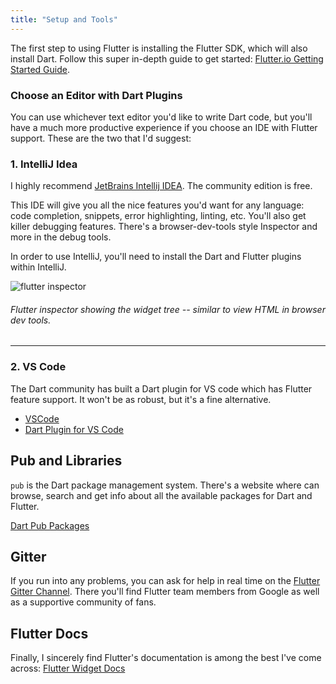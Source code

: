 ```yaml
---
title: "Setup and Tools"
---
```


The first step to using Flutter is installing the Flutter SDK, which will also install Dart.
Follow this super in-depth guide to get started:
[Flutter.io Getting Started Guide](https://flutter.io).

### Choose an Editor with Dart Plugins

You can use whichever text editor you'd like to write Dart code, but you'll have a much more productive experience if you choose an IDE with Flutter support. These are the two that I'd suggest:

### 1. IntelliJ Idea

I highly recommend [JetBrains Intellij IDEA](https://www.jetbrains.com/idea/). The community edition is free.

This IDE will give you all the nice features you'd want for any language: code completion, snippets, error highlighting, linting, etc. You'll also get killer debugging features. There's a browser-dev-tools style Inspector and more in the debug tools.

In order to use IntelliJ, you'll need to install the Dart and Flutter plugins within IntelliJ.

![flutter inspector](http://res.cloudinary.com/ericwindmill/image/upload/v1518914480/flutter_by_example/inspector_screenshot.png)

###### Flutter inspector showing the widget tree -- similar to view HTML in browser dev tools.

---

### 2. VS Code

The Dart community has built a Dart plugin for VS code which has Flutter
feature support. It won't be as robust, but it's a fine alternative.

* [VSCode](https://code.visualstudio.com/)
* [Dart Plugin for VS Code](https://marketplace.visualstudio.com/items?itemName=Dart-Code.dart-code)

## Pub and Libraries

`pub` is the Dart package management system. There's a website where can browse, search and get info about all the available packages for Dart and Flutter.

[Dart Pub Packages](https://pub.dartlang.org/)

## Gitter

If you run into any problems, you can ask for help in real time on the [Flutter Gitter Channel](https://gitter.im/flutter/flutter). There you'll find Flutter team members from Google as well as a supportive community of fans.

## Flutter Docs

Finally, I sincerely find Flutter's documentation is among the best I've come across: [Flutter Widget Docs](https://flutter.io/widgets/)
